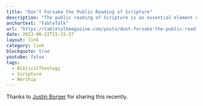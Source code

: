 ```yaml
---
title: "Don’t Forsake the Public Reading of Scripture"
description: "The public reading of Scripture is an essential element of Christian worship for the covenant people of God."
anchortext: "TableTalk"
url: "https://tabletalkmagazine.com/posts/dont-forsake-the-public-reading-of-scripture/"
date: 2023-06-22T15:15:17
layout: link
category: link
blockquote: true
youtube: false
tags:
  - BiblicalTheology
  - Scripture
  - Worship
---
```


Thanks to [Justin Borger](https://twitter.com/JustinBorger/status/1671606238637879297?s=20) for sharing this recently.

